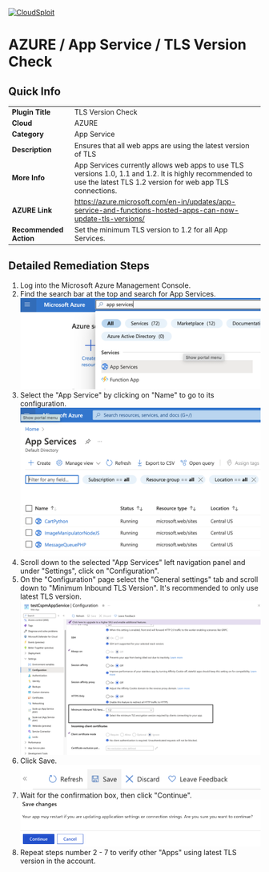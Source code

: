 [![CloudSploit](https://cloudsploit.com/img/logo-new-big-text-100.png "CloudSploit")](https://cloudsploit.com)

# AZURE / App Service / TLS Version Check

## Quick Info

| | |
|-|-|
| **Plugin Title** | TLS Version Check |
| **Cloud** | AZURE |
| **Category** | App Service |
| **Description** | Ensures that all web apps are using the latest version of TLS |
| **More Info** | App Services currently allows web apps to use TLS versions 1.0, 1.1 and 1.2. It is highly recommended to use the latest TLS 1.2 version for web app TLS connections. |
| **AZURE Link** | https://azure.microsoft.com/en-in/updates/app-service-and-functions-hosted-apps-can-now-update-tls-versions/ |
| **Recommended Action** | Set the minimum TLS version to 1.2 for all App Services. |

## Detailed Remediation Steps

1. Log into the Microsoft Azure Management Console.
2. Find the search bar at the top and search for App Services. </br> <img src="/resources/azure/appservice/tls-version-check/step2.png"/>
3. Select the "App Service" by clicking on "Name" to go to its configuration.</br> <img src="/resources/azure/appservice/tls-version-check/step3.png"/>
4. Scroll down to the selected "App Services" left navigation panel and under "Settings", click on "Configuration".
5. On the "Configuration" page select the "General settings" tab and scroll down to "Minimum Inbound TLS Version". It's recommended to only use latest TLS version.</br> <img src="/resources/azure/appservice/tls-version-check/step5.png"/>  
6. Click Save.</br> <img src="/resources/azure/appservice/tls-version-check/step6.png"/>
7. Wait for the confirmation box, then click "Continue".</br> <img src="/resources/azure/appservice/tls-version-check/step7.png"/>  
8. Repeat steps number 2 - 7 to verify other "Apps" using latest TLS version in the account. 
